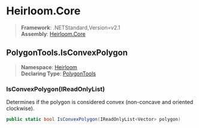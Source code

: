 # Heirloom.Core

> **Framework**: .NETStandard,Version=v2.1  
> **Assembly**: [Heirloom.Core][0]  

## PolygonTools.IsConvexPolygon

> **Namespace**: [Heirloom][0]  
> **Declaring Type**: [PolygonTools][1]  

### IsConvexPolygon(IReadOnlyList<Vector>)

Determines if the polygon is considered convex (non-concave and oriented clockwise).

```cs
public static bool IsConvexPolygon(IReadOnlyList<Vector> polygon)
```

[0]: ../../../Heirloom.Core.md
[1]: ../PolygonTools.md
